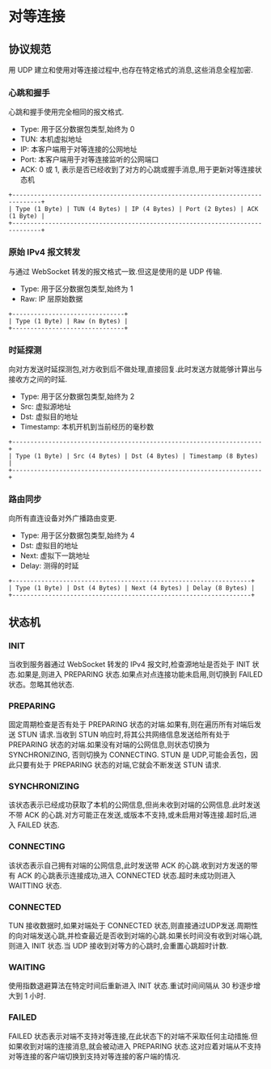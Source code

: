 # 对等连接

## 协议规范

用 UDP 建立和使用对等连接过程中,也存在特定格式的消息,这些消息全程加密.

### 心跳和握手

心跳和握手使用完全相同的报文格式.

- Type: 用于区分数据包类型,始终为 0
- TUN: 本机虚拟地址
- IP: 本客户端用于对等连接的公网地址
- Port: 本客户端用于对等连接监听的公网端口
- ACK: 0 或 1, 表示是否已经收到了对方的心跳或握手消息,用于更新对等连接状态机

```plaintext
+------------------------------------------------------------------------------+
| Type (1 Byte) | TUN (4 Bytes) | IP (4 Bytes) | Port (2 Bytes) | ACK (1 Byte) |
+------------------------------------------------------------------------------+
```

### 原始 IPv4 报文转发

与通过 WebSocket 转发的报文格式一致.但这是使用的是 UDP 传输.

- Type: 用于区分数据包类型,始终为 1
- Raw: IP 层原始数据

```plaintext
+-------------------------------+
| Type (1 Byte) | Raw (n Bytes) |
+-------------------------------+
```

### 时延探测

向对方发送时延探测包,对方收到后不做处理,直接回复.此时发送方就能够计算出与接收方之间的时延.

- Type: 用于区分数据包类型,始终为 2
- Src: 虚拟源地址
- Dst: 虚拟目的地址
- Timestamp: 本机开机到当前经历的毫秒数

```plaintext
+---------------------------------------------------------------------+
| Type (1 Byte) | Src (4 Bytes) | Dst (4 Bytes) | Timestamp (8 Bytes) |
+---------------------------------------------------------------------+
```

### 路由同步

向所有直连设备对外广播路由变更.

- Type: 用于区分数据包类型,始终为 4
- Dst: 虚拟目的地址
- Next: 虚拟下一跳地址
- Delay: 测得的时延

```plaintext
+------------------------------------------------------------------+
| Type (1 Byte) | Dst (4 Bytes) | Next (4 Bytes) | Delay (8 Bytes) |
+------------------------------------------------------------------+
```

## 状态机

### INIT

当收到服务器通过 WebSocket 转发的 IPv4 报文时,检查源地址是否处于 INIT 状态.如果是,则进入 PREPARING 状态.如果点对点连接功能未启用,则切换到 FAILED 状态。忽略其他状态.

### PREPARING

固定周期检查是否有处于 PREPARING 状态的对端.如果有,则在遍历所有对端后发送 STUN 请求.当收到 STUN 响应时,将其公共网络信息发送给所有处于 PREPARING 状态的对端.如果没有对端的公网信息,则状态切换为 SYNCHRONIZING, 否则切换为 CONNECTING. STUN 是 UDP,可能会丢包，因此只要有处于 PREPARING 状态的对端,它就会不断发送 STUN 请求.

### SYNCHRONIZING

该状态表示已经成功获取了本机的公网信息,但尚未收到对端的公网信息.此时发送不带 ACK 的心跳.对方可能正在发送,或版本不支持,或未启用对等连接.超时后,进入 FAILED 状态.

### CONNECTING

该状态表示自己拥有对端的公网信息,此时发送带 ACK 的心跳.收到对方发送的带有 ACK 的心跳表示连接成功,进入 CONNECTED 状态.超时未成功则进入WAITTING 状态.

### CONNECTED

TUN 接收数据时,如果对端处于 CONNECTED 状态,则直接通过UDP发送.周期性的向对端发送心跳,并检查最近是否收到对端的心跳.如果长时间没有收到对端心跳,则进入 INIT 状态.当 UDP 接收到对等方的心跳时,会重置心跳超时计数.

### WAITING

使用指数退避算法在特定时间后重新进入 INIT 状态.重试时间间隔从 30 秒逐步增大到 1 小时.

### FAILED

FAILED 状态表示对端不支持对等连接,在此状态下的对端不采取任何主动措施.但如果收到对端的连接消息,就会被动进入 PREPARING 状态.这对应着对端从不支持对等连接的客户端切换到支持对等连接的客户端的情况.
